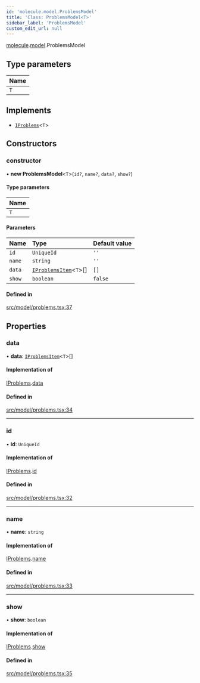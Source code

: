 ```yaml
---
id: 'molecule.model.ProblemsModel'
title: 'Class: ProblemsModel<T>'
sidebar_label: 'ProblemsModel'
custom_edit_url: null
---
```


[molecule](../namespaces/molecule).[model](../namespaces/molecule.model).ProblemsModel

## Type parameters

| Name |
| :--- |
| `T`  |

## Implements

-   [`IProblems`](../interfaces/molecule.model.IProblems)<`T`\>

## Constructors

### constructor

• **new ProblemsModel**<`T`\>(`id?`, `name?`, `data?`, `show?`)

#### Type parameters

| Name |
| :--- |
| `T`  |

#### Parameters

| Name   | Type                                                                  | Default value |
| :----- | :-------------------------------------------------------------------- | :------------ |
| `id`   | `UniqueId`                                                            | `''`          |
| `name` | `string`                                                              | `''`          |
| `data` | [`IProblemsItem`](../interfaces/molecule.model.IProblemsItem)<`T`\>[] | `[]`          |
| `show` | `boolean`                                                             | `false`       |

#### Defined in

[src/model/problems.tsx:37](https://github.com/DTStack/molecule/blob/b5324fcf/src/model/problems.tsx#L37)

## Properties

### data

• **data**: [`IProblemsItem`](../interfaces/molecule.model.IProblemsItem)<`T`\>[]

#### Implementation of

[IProblems](../interfaces/molecule.model.IProblems).[data](../interfaces/molecule.model.IProblems#data)

#### Defined in

[src/model/problems.tsx:34](https://github.com/DTStack/molecule/blob/b5324fcf/src/model/problems.tsx#L34)

---

### id

• **id**: `UniqueId`

#### Implementation of

[IProblems](../interfaces/molecule.model.IProblems).[id](../interfaces/molecule.model.IProblems#id)

#### Defined in

[src/model/problems.tsx:32](https://github.com/DTStack/molecule/blob/b5324fcf/src/model/problems.tsx#L32)

---

### name

• **name**: `string`

#### Implementation of

[IProblems](../interfaces/molecule.model.IProblems).[name](../interfaces/molecule.model.IProblems#name)

#### Defined in

[src/model/problems.tsx:33](https://github.com/DTStack/molecule/blob/b5324fcf/src/model/problems.tsx#L33)

---

### show

• **show**: `boolean`

#### Implementation of

[IProblems](../interfaces/molecule.model.IProblems).[show](../interfaces/molecule.model.IProblems#show)

#### Defined in

[src/model/problems.tsx:35](https://github.com/DTStack/molecule/blob/b5324fcf/src/model/problems.tsx#L35)
